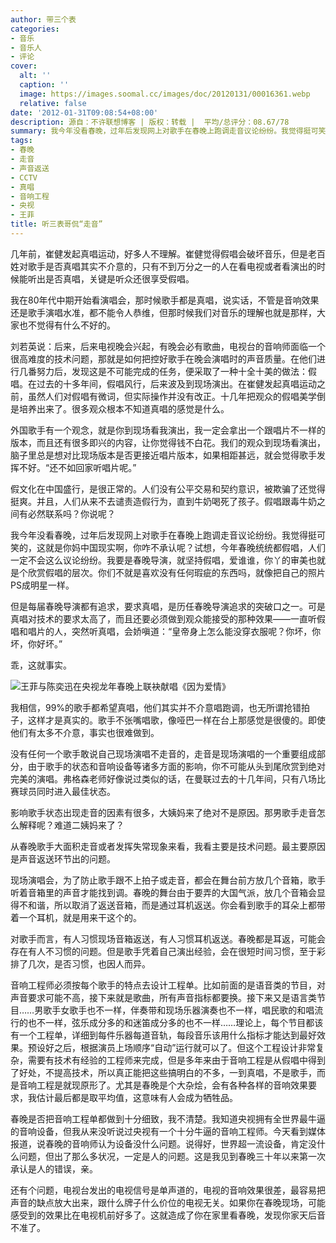 ```yaml
---
author: 带三个表
categories:
- 音乐
- 音乐人
- 评论
cover:
  alt: ''
  caption: ''
  image: https://images.soomal.cc/images/doc/20120131/00016361.webp
  relative: false
date: '2012-01-31T09:08:54+08:00'
description: 源自：不许联想博客 | 版权：转载 |  平均/总评分：08.67/78
summary: 我今年没看春晚，过年后发现网上对歌手在春晚上跑调走音议论纷纷。我觉得挺可笑的，这就是你妈中国现实啊，你咋不承认呢？试想，今年春晚统统都假唱，人们一定不会这么议论纷纷。我要是春晚导演，就坚持假唱，爱谁谁，你丫的审美也就是个欣赏假唱的层次。你们不就是喜欢没有任何瑕疵的东西吗，就像把自己的照片PS成明星一样……
tags:
- 春晚
- 走音
- 声音返送
- CCTV
- 真唱
- 音响工程
- 央视
- 王菲
title: 听三表哥侃“走音”
---
```


几年前，崔健发起真唱运动，好多人不理解。崔健觉得假唱会破坏音乐，但是老百姓对歌手是否真唱其实不介意的，只有不到万分之一的人在看电视或者看演出的时候能听出是否真唱，关键是听众还很享受假唱。

我在80年代中期开始看演唱会，那时候歌手都是真唱，说实话，不管是音响效果还是歌手演唱水准，都不能令人恭维，但那时候我们对音乐的理解也就是那样，大家也不觉得有什么不好的。

刘若英说：后来，后来电视晚会兴起，有晚会必有歌曲，电视台的音响师面临一个很高难度的技术问题，那就是如何把控好歌手在晚会演唱时的声音质量。在他们进行几番努力后，发现这是不可能完成的任务，便采取了一种十全十美的做法：假唱。在过去的十多年间，假唱风行，后来波及到现场演出。在崔健发起真唱运动之前，虽然人们对假唱有微词，但实际操作并没有改正。十几年把观众的假唱美学倒是培养出来了。很多观众根本不知道真唱的感觉是什么。

外国歌手有一个观念，就是你到现场看我演出，我一定会拿出一个跟唱片不一样的版本，而且还有很多即兴的内容，让你觉得钱不白花。我们的观众到现场看演出，脑子里总是想对比现场版本是否更接近唱片版本，如果相距甚远，就会觉得歌手发挥不好。“还不如回家听唱片呢。”

假文化在中国盛行，是很正常的。人们没有公平交易和契约意识，被欺骗了还觉得挺爽。并且，人们从来不去谴责造假行为，直到牛奶喝死了孩子。假唱跟毒牛奶之间有必然联系吗？你说呢？

我今年没看春晚，过年后发现网上对歌手在春晚上跑调走音议论纷纷。我觉得挺可笑的，这就是你妈中国现实啊，你咋不承认呢？试想，今年春晚统统都假唱，人们一定不会这么议论纷纷。我要是春晚导演，就坚持假唱，爱谁谁，你丫的审美也就是个欣赏假唱的层次。你们不就是喜欢没有任何瑕疵的东西吗，就像把自己的照片PS成明星一样。

但是每届春晚导演都有追求，要求真唱，是历任春晚导演追求的突破口之一。可是真唱对技术的要求太高了，而且还要必须做到观众能接受的那种效果――一直听假唱和唱片的人，突然听真唱，会娇嗔道：“皇帝身上怎么能没穿衣服呢？你坏，你坏，你好坏。”

乖，这就事实。

![王菲与陈奕迅在央视龙年春晚上联袂献唱《因为爱情》](https://images.soomal.cc/images/doc/20120131/00016361.webp)





我相信，99%的歌手都希望真唱，他们其实并不介意唱跑调，也无所谓抢错拍子，这样才是真实的。歌手不张嘴唱歌，像哑巴一样在台上那感觉是很傻的。即使他们有太多不介意，事实也很难做到。

没有任何一个歌手敢说自己现场演唱不走音的，走音是现场演唱的一个重要组成部分，由于歌手的状态和音响设备等诸多方面的影响，你不可能从头到尾欣赏到绝对完美的演唱。弗格森老师好像说过类似的话，在曼联过去的十几年间，只有八场比赛球员同时进入最佳状态。

影响歌手状态出现走音的因素有很多，大姨妈来了绝对不是原因。那男歌手走音怎么解释呢？难道二姨妈来了？

从春晚歌手大面积走音或者发挥失常现象来看，我看主要是技术问题。最主要原因是声音返送环节出的问题。

现场演唱会，为了防止歌手跟不上拍子或走音，都会在舞台前方放几个音箱，歌手听着音箱里的声音才能找到调。春晚的舞台由于要弄的大国气派，放几个音箱会显得不和谐，所以取消了返送音箱，而是通过耳机返送。你会看到歌手的耳朵上都带着一个耳机，就是用来干这个的。

对歌手而言，有人习惯现场音箱返送，有人习惯耳机返送。春晚都是耳返，可能会存在有人不习惯的问题。但是歌手凭着自己演出经验，会在很短时间习惯，至于彩排了几次，是否习惯，也因人而异。

音响工程师必须按每个歌手的特点去设计工程单。比如前面的是语音类的节目，对声音要求可能不高，接下来就是歌曲，所有声音指标都要换。接下来又是语言类节目……男歌手女歌手也不一样，伴奏带和现场乐器演奏也不一样，唱民歌的和唱流行的也不一样，弦乐成分多的和迷笛成分多的也不一样……理论上，每个节目都该有一个工程单，详细到每件乐器每道音轨，每段音乐该用什么指标才能达到最好效果。预设好之后，根据演员上场顺序“自动”运行就可以了。但这个工程设计非常复杂，需要有技术有经验的工程师来完成，但是多年来由于音响工程是从假唱中得到了好处，不提高技术，所以真正能把这些搞明白的不多，一到真唱，不是歌手，而是音响工程是就现原形了。尤其是春晚是个大杂烩，会有各种各样的音响效果要求，我估计最后都是取平均值，这意味有人会成为牺牲品。

春晚是否把音响工程单都做到十分细致，我不清楚。我知道央视拥有全世界最牛逼的音响设备，但我从来没听说过央视有一个十分牛逼的音响工程师。今天看到媒体报道，说春晚的音响师认为设备没什么问题。说得好，世界超一流设备，肯定没什么问题，但出了那么多状况，一定是人的问题。这是我见到春晚三十年以来第一次承认是人的错误，亲。

还有个问题，电视台发出的电视信号是单声道的，电视的音响效果很差，最容易把声音的缺点放大出来，跟什么牌子什么价位的电视无关。如果你在春晚现场，可能感受到的效果比在电视机前好多了。这就造成了你在家里看春晚，发现你家天后音不准了。